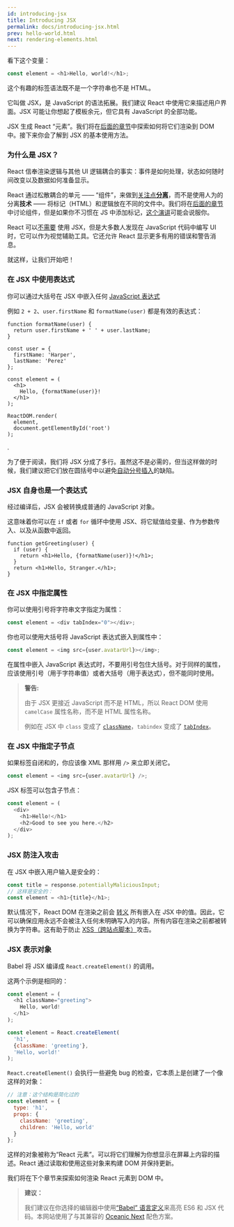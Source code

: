 ```yaml
---
id: introducing-jsx
title: Introducing JSX
permalink: docs/introducing-jsx.html
prev: hello-world.html
next: rendering-elements.html
---
```


看下这个变量：

```js
const element = <h1>Hello, world!</h1>;
```

这个有趣的标签语法既不是一个字符串也不是 HTML。

它叫做 JSX，是 JavaScript 的语法拓展。我们建议 React 中使用它来描述用户界面。JSX 可能让你想起了模板余元，但它具有 JavaScript 的全部功能。

JSX 生成 React “元素”。我们将在[后面的章节](/docs/rendering-elements.html)中探索如何将它们渲染到 DOM 中。接下来你会了解到 JSX 的基本使用方法。

### 为什么是 JSX？

React 信奉渲染逻辑与其他 UI 逻辑耦合的事实：事件是如何处理，状态如何随时间改变以及数据如何准备显示。

React 通过松散耦合的单元 —— “组件”，来做到[关注点**分离**](https://en.wikipedia.org/wiki/Separation_of_concerns)，而不是使用人为的分离**技术** —— 将标记（HTML）和逻辑放在不同的文件中。我们将在[后面的章节](/docs/components-and-props.html)中讨论组件，但是如果你不习惯在 JS 中添加标记，[这个演讲](https://www.youtube.com/watch?v=x7cQ3mrcKaY)可能会说服你。

React 可以[不需要](/docs/react-without-jsx.html) 使用 JSX，但是大多数人发现在 JavaScript 代码中编写 UI 时，它可以作为视觉辅助工具。它还允许 React 显示更多有用的错误和警告消息。

就这样，让我们开始吧！

### 在 JSX 中使用表达式

你可以通过大括号在 JSX 中嵌入任何 [JavaScript 表达式](https://developer.mozilla.org/en-US/docs/Web/JavaScript/Guide/Expressions_and_Operators#Expressions)

例如 `2 + 2`、`user.firstName` 和 `formatName(user)` 都是有效的表达式：

```js{12}
function formatName(user) {
  return user.firstName + ' ' + user.lastName;
}

const user = {
  firstName: 'Harper',
  lastName: 'Perez'
};

const element = (
  <h1>
    Hello, {formatName(user)}!
  </h1>
);

ReactDOM.render(
  element,
  document.getElementById('root')
);
```

[](codepen://introducing-jsx).

为了便于阅读，我们将 JSX 分成了多行。虽然这不是必需的，但当这样做的时候，我们建议把它们放在圆括号中以避免[自动分号插入](http://stackoverflow.com/q/2846283)的缺陷。

### JSX 自身也是一个表达式

经过编译后，JSX 会被转换成普通的 JavaScript 对象。

这意味着你可以在 `if` 或者 `for` 循环中使用 JSX、将它赋值给变量、作为参数传入、以及从函数中返回。

```js{3,5}
function getGreeting(user) {
  if (user) {
    return <h1>Hello, {formatName(user)}!</h1>;
  }
  return <h1>Hello, Stranger.</h1>;
}
```

### 在 JSX 中指定属性

你可以使用引号将字符串文字指定为属性：

```js
const element = <div tabIndex="0"></div>;
```

你也可以使用大括号将 JavaScript 表达式嵌入到属性中：

```js
const element = <img src={user.avatarUrl}></img>;
```

在属性中嵌入 JavaScript 表达式时，不要用引号包住大括号。对于同样的属性，应该使用引号（用于字符串值）或者大括号（用于表达式），但不能同时使用。

>**警告:**
>
> 由于 JSX 更接近 JavaScript 而不是 HTML，所以 React DOM 使用 `camelCase` 属性名称，而不是 HTML 属性名称。
>
> 例如在 JSX 中 `class` 变成了 [`className`](https://developer.mozilla.org/en-US/docs/Web/API/Element/className)，`tabindex` 变成了 [`tabIndex`](https://developer.mozilla.org/en-US/docs/Web/API/HTMLElement/tabIndex)。

### 在 JSX 中指定子节点

如果标签自闭和的，你应该像 XML 那样用 `/>` 来立即关闭它。

```js
const element = <img src={user.avatarUrl} />;
```

JSX 标签可以包含子节点：

```js
const element = (
  <div>
    <h1>Hello!</h1>
    <h2>Good to see you here.</h2>
  </div>
);
```

### JSX 防注入攻击

在 JSX 中嵌入用户输入是安全的：

```js
const title = response.potentiallyMaliciousInput;
// 这样是安全的：
const element = <h1>{title}</h1>;
```

默认情况下，React DOM 在渲染之前会 [转义](http://stackoverflow.com/questions/7381974/which-characters-need-to-be-escaped-on-html) 所有嵌入在 JSX 中的值。因此，它可以确保应用永远不会被注入任何未明确写入的内容。所有内容在渲染之前都被转换为字符串。这有助于防止 [XSS（跨站点脚本）](https://en.wikipedia.org/wiki/Cross-site_scripting)攻击。

### JSX 表示对象

Babel 将 JSX 编译成 `React.createElement()` 的调用。

这两个示例是相同的：

```js
const element = (
  <h1 className="greeting">
    Hello, world!
  </h1>
);
```

```js
const element = React.createElement(
  'h1',
  {className: 'greeting'},
  'Hello, world!'
);
```

`React.createElement()` 会执行一些避免 bug 的检查，它本质上是创建了一个像这样的对象：

```js
// 注意：这个结构是简化过的
const element = {
  type: 'h1',
  props: {
    className: 'greeting',
    children: 'Hello, world'
  }
};
```

这样的对象被称为“React 元素”。可以将它们理解为你想显示在屏幕上内容的描述。React 通过读取和使用这些对象来构建 DOM 并保持更新。

我们将在下个章节来探索如何渲染 React 元素到 DOM 中。

>**建议：**
>
>我们建议在你选择的编辑器中使用[“Babel” 语言定义](http://babeljs.io/docs/editors)来高亮 ES6 和 JSX 代码。本网站使用了与其兼容的 [Oceanic Next](https://labs.voronianski.com/oceanic-next-color-scheme/) 配色方案。
